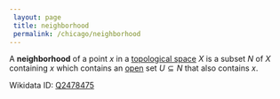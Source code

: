 ```yaml
---
 layout: page
 title: neighborhood
 permalink: /chicago/neighborhood
---
```

A **neighborhood** of a point $x$ in a [topological space](https://defsmath.github.io/DefsMath/topological_space) $X$ is a subset $N$ of $X$ containing $x$ which contains an [open](https://defsmath.github.io/DefsMath/open) set $U\subseteq N$ that also contains $x$. 

Wikidata ID: [Q2478475](https://www.wikidata.org/wiki/Q2478475)